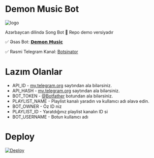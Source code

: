 # Demon Music Bot

![logo](https://telegra.ph/file/50694e1b2a639f38c6dfd.jpg)

Azərbaycan dilində Song Bot 🎵
Repo demo versiyadır

✅ Əsas Bot: [𝗗𝗲𝗺𝗼𝗻 𝗠𝘂𝘀𝗶𝗰](https:t.me/DemonMusicBot)

✅ Rəsmi Telegram Kanal: [Botsinator](https:t.me/Botsinator)

# Lazım Olanlar

- API_ID - [my.telegram.org](https://my.telegram.org) saytından ala bilərsiniz.
- API_HASH - [my.telegram.org](https://my.telegram.org) saytından ala bilərsiniz.
- BOT_TOKEN - [@Botfather](https://t.me/BOTFATHER) botundan ala bilərsiniz.
- PLAYLIST_NAME - Playlist kanalı yaradın və kullanıcı adı əlavə edin.
- BOT_OWNER - Öz ID niz
- PLAYLIST_ID - Yaratdığınız playlist kanalın ID si
- BOT_USERNAME - Botun kullanıcı adı

# Deploy
<a href="https://heroku.com/deploy?template=https://github.com/ByFragment/DemonMusic-Demo-">
  <img src="https://www.herokucdn.com/deploy/button.svg" alt="Deploy">
</a>
